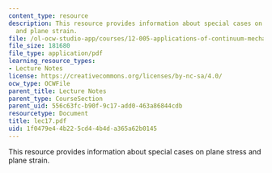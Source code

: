 ```yaml
---
content_type: resource
description: This resource provides information about special cases on plane stress
  and plane strain.
file: /ol-ocw-studio-app/courses/12-005-applications-of-continuum-mechanics-to-earth-atmospheric-and-planetary-sciences-spring-2006/1f0479e44b225cd44b4da365a62b0145_lec17.pdf
file_size: 181680
file_type: application/pdf
learning_resource_types:
- Lecture Notes
license: https://creativecommons.org/licenses/by-nc-sa/4.0/
ocw_type: OCWFile
parent_title: Lecture Notes
parent_type: CourseSection
parent_uid: 556c63fc-b90f-9c17-add0-463a86844cdb
resourcetype: Document
title: lec17.pdf
uid: 1f0479e4-4b22-5cd4-4b4d-a365a62b0145
---
```

This resource provides information about special cases on plane stress and plane strain.